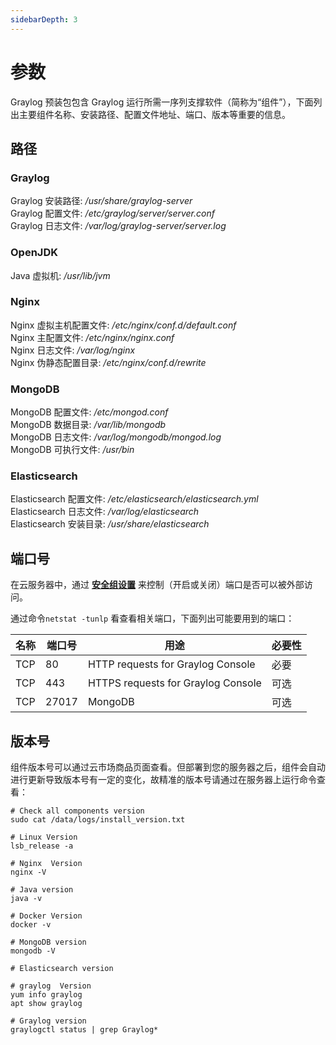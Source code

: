 ```yaml
---
sidebarDepth: 3
---
```


# 参数

Graylog 预装包包含 Graylog 运行所需一序列支撑软件（简称为“组件”），下面列出主要组件名称、安装路径、配置文件地址、端口、版本等重要的信息。

## 路径

### Graylog

Graylog 安装路径: */usr/share/graylog-server*  
Graylog 配置文件: */etc/graylog/server/server.conf*  
Graylog 日志文件: */var/log/graylog-server/server.log*  

### OpenJDK

Java 虚拟机: */usr/lib/jvm*  

### Nginx

Nginx 虚拟主机配置文件: */etc/nginx/conf.d/default.conf*    
Nginx 主配置文件: */etc/nginx/nginx.conf*   
Nginx 日志文件: */var/log/nginx*  
Nginx 伪静态配置目录: */etc/nginx/conf.d/rewrite* 

### MongoDB

MongoDB 配置文件: */etc/mongod.conf*  
MongoDB 数据目录: */var/lib/mongodb*  
MongoDB 日志文件: */var/log/mongodb/mongod.log*  
MongoDB 可执行文件: */usr/bin*  

### Elasticsearch

Elasticsearch 配置文件: */etc/elasticsearch/elasticsearch.yml*  
Elasticsearch 日志文件: */var/log/elasticsearch*  
Elasticsearch 安装目录: */usr/share/elasticsearch*  

## 端口号

在云服务器中，通过 **[安全组设置](https://support.websoft9.com/docs/faq/zh/tech-instance.html)** 来控制（开启或关闭）端口是否可以被外部访问。 

通过命令`netstat -tunlp` 看查看相关端口，下面列出可能要用到的端口：

| 名称 | 端口号 | 用途 |  必要性 |
| --- | --- | --- | --- |
| TCP | 80 | HTTP requests for Graylog Console| 必要 |
| TCP | 443 | HTTPS requests for Graylog Console | 可选 |
| TCP | 27017 | MongoDB | 可选 |

## 版本号

组件版本号可以通过云市场商品页面查看。但部署到您的服务器之后，组件会自动进行更新导致版本号有一定的变化，故精准的版本号请通过在服务器上运行命令查看：

```shell
# Check all components version
sudo cat /data/logs/install_version.txt

# Linux Version
lsb_release -a

# Nginx  Version
nginx -V

# Java version
java -v

# Docker Version
docker -v

# MongoDB version
mongodb -V

# Elasticsearch version

# graylog  Version
yum info graylog
apt show graylog

# Graylog version
graylogctl status | grep Graylog*
```